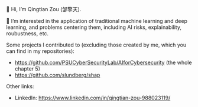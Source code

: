 👋 Hi, I’m Qingtian Zou (邹擎天).

👀 I’m interested in the application of traditional machine learning and deep learning, and problems centering them, including AI risks, explainability, roubustness, etc.

Some projects I contributed to (excluding those created by me, which you can find in my repositories):
- https://github.com/PSUCyberSecurityLab/AIforCybersecurity (the whole chapter 5)
- https://github.com/slundberg/shap

Other links:
- LinkedIn: https://www.linkedin.com/in/qingtian-zou-988023119/

<!---
Qingtian-Zou/Qingtian-Zou is a ✨ special ✨ repository because its `README.md` (this file) appears on your GitHub profile.
You can click the Preview link to take a look at your changes.
--->
